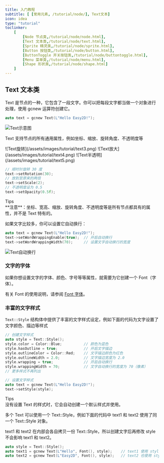 ```yaml
---
title: 入门教程
subtitle: [ [常用元素, /tutorial/node/], Text文本]
icon: idea
type: "tutorial"
toclinker: 
    [
        [Node 节点类,/tutorial/node/node.html],
        [Text 文本类,/tutorial/node/text.html],
        [Sprite 精灵类,/tutorial/node/sprite.html],
        [Button 按钮类,/tutorial/node/button.html],
        [ButtonToggle 开关按钮类,/tutorial/node/buttontoggle.html],
        [Menu 菜单类,/tutorial/node/menu.html],
        [Shape 形状类,/tutorial/node/shape.html]
    ]
---
```


## Text 文本类

Text 是节点的一种，它包含了一段文字。你可以把每段文字都当做一个对象进行处理，使用 gcnew 运算符创建它。

```cpp
auto text = gcnew Text(L"Hello Easy2D!");
```

![Text示意图](/assets/images/tutorial/text1.png)

Text 支持节点的所有通用属性，例如坐标、缩放、旋转角度、不透明度等

<div class="jg-box">
![Text旋转](/assets/images/tutorial/text3.png)
![Text放大](/assets/images/tutorial/text4.png)
![Text半透明](/assets/images/tutorial/text5.png)
</div>

```cpp
// 顺时针旋转 30 度
text->setRotation(30);
// 放到至原来的两倍
text->setScale(2);
// 不透明度设为 0.5
text->setOpacity(0.5f);
```

<div class="ui info message"><div class="header">Tips </div>
**注意**：坐标、宽高、缩放、旋转角度、不透明度等是所有节点都具有的属性，并不是 Text 特有的。
</div>

如果文字比较多，你可以设置它自动换行：

```cpp
auto text = gcnew Text(L"Hello Easy2D!");
text->setWordWrappingEnable(true);  // 开启自动换行
text->setWordWrappingWidth(70);     // 设置文字自动换行的宽度
```

![Text自动换行](/assets/images/tutorial/text6.png)

### 文字的字体

如果你想设置文字的字体、颜色、字号等等属性，就需要为它创建一个 Font（字体）。

有关 Font 的使用说明，请参阅 [Font 字体](/tutorial/common/font.html)。

### 丰富的文字样式

`Text::Style` 结构体中提供了丰富的文字样式设定，例如下面的代码为文字设置了文字颜色、描边等样式

```cpp
// 创建文字样式
auto style = Text::Style();
style.color = Color::Blue;          // 颜色为蓝色
style.hasOutline = true;            // 开启文字描边
style.outlineColor = Color::Red;    // 文字描边颜色为红色
style.outlineWidth = 2.0;           // 文字描边宽度为 2.0
style.wrapping = true;              // 开启自动换行
style.wrappingWidth = 70;           // 文字自动换行的宽度为 70（像素）
// 更多样式不再列出

// 设置文字样式
auto text = gcnew Text(L"Hello Easy2D!");
text->setStyle(style);
```

<div class="ui info message"><div class="header">Tips </div>
没有设置 Text 的样式时，它会自动创建一个默认样式并使用。
</div>

多个 Text 可以使用一个 Text::Style，例如下面的代码中 text1 和 text2 使用了同一个 Text::Style 对象。

text1 和 text2 在内部会各自拷贝一份 Text::Style，所以创建文字后再修改 style 不会影响 text1 和 text2。

```cpp
auto style = Text::Style();
auto text1 = gcnew Text(L"Hello", Font(), style);    // text1 使用 style
auto text2 = gcnew Text(L"Easy2D", Font(), style);   // text2 也使用 style
```
